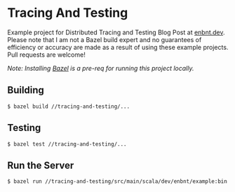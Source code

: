 # Tracing And Testing

Example project for Distributed Tracing and Testing Blog Post at
[enbnt.dev](https://www.enbnt.dev). Please note that I am not a
Bazel build expert and no guarantees of efficiency or accuracy are
made as a result of using these example projects. Pull requests are
welcome!

*Note: Installing [Bazel](https://www.bazel.io) is a pre-req for running this project locally.*

## Building

`$ bazel build //tracing-and-testing/...`

## Testing

`$ bazel test //tracing-and-testing/...`

## Run the Server

`$ bazel run //tracing-and-testing/src/main/scala/dev/enbnt/example:bin`